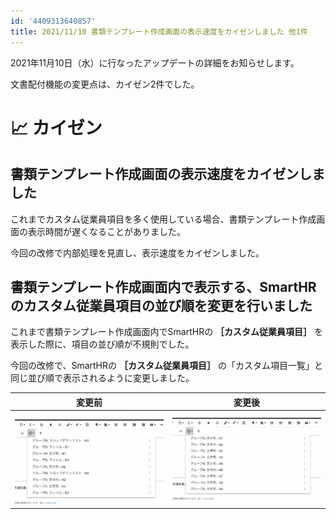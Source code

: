 ```yaml
---
id: '4409313640857'
title: 2021/11/10 書類テンプレート作成画面の表示速度をカイゼンしました 他1件
---
```

2021年11月10日（水）に行なったアップデートの詳細をお知らせします。

文書配付機能の変更点は、カイゼン2件でした。

# 📈 カイゼン

## 書類テンプレート作成画面の表示速度をカイゼンしました

これまでカスタム従業員項目を多く使用している場合、書類テンプレート作成画面の表示時間が遅くなることがありました。

今回の改修で内部処理を見直し、表示速度をカイゼンしました。

## 書類テンプレート作成画面内で表示する、SmartHRのカスタム従業員項目の並び順を変更を行いました

これまで書類テンプレート作成画面内でSmartHRの **［カスタム従業員項目］** を表示した際に、項目の並び順が不規則でした。

今回の改修で、SmartHRの **［カスタム従業員項目］** の「カスタム項目一覧」と同じ並び順で表示されるように変更しました。

| **変更前** | **変更後** |
| --- | --- |
| ![](./3a9bab41-352d-42b3-b95d-d59801541945-960x595r.png) | ![](./44128277-c9b0-48b0-b90c-5305bb8e6205-960x579r.png) |
